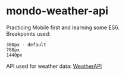 # mondo-weather-api
Practicing Mobile first and learning some ES6.<br>
Breakpoints used:
```
360px - default
768px
1440px
```
API used for weather data: [WeatherAPI](https://www.weatherapi.com)
